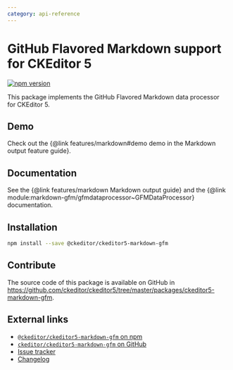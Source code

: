 ```yaml
---
category: api-reference
---
```


# GitHub Flavored Markdown support for CKEditor 5

[![npm version](https://badge.fury.io/js/%40ckeditor%2Fckeditor5-markdown-gfm.svg)](https://www.npmjs.com/package/@ckeditor/ckeditor5-markdown-gfm)

This package implements the GitHub Flavored Markdown data processor for CKEditor 5.

## Demo

Check out the {@link features/markdown#demo demo in the Markdown output feature guide}.

## Documentation

See the {@link features/markdown Markdown output guide} and the {@link module:markdown-gfm/gfmdataprocessor~GFMDataProcessor} documentation.

## Installation

```bash
npm install --save @ckeditor/ckeditor5-markdown-gfm
```

## Contribute

The source code of this package is available on GitHub in https://github.com/ckeditor/ckeditor5/tree/master/packages/ckeditor5-markdown-gfm.

## External links

* [`@ckeditor/ckeditor5-markdown-gfm` on npm](https://www.npmjs.com/package/@ckeditor/ckeditor5-markdown-gfm)
* [`ckeditor/ckeditor5-markdown-gfm` on GitHub](https://github.com/ckeditor/ckeditor5/tree/master/packages/ckeditor5-markdown-gfm)
* [Issue tracker](https://github.com/ckeditor/ckeditor5/issues)
* [Changelog](https://github.com/ckeditor/ckeditor5/blob/master/CHANGELOG.md)
